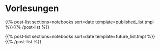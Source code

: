 # Vorlesungen


{{% post-list sections=notebooks sort=date template=published_list.tmpl %}}{{% /post-list %}}


{{% post-list sections=notebooks sort=date template=future_list.tmpl %}}{{% /post-list %}}
